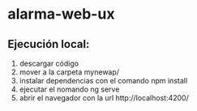 # alarma-web-ux
## Ejecución local: 

1. descargar código 
2. mover a la carpeta mynewap/
3. instalar dependencias con el comando npm install 
4. ejecutar el nomando ng serve 
5. abrir el navegador con la url http://localhost:4200/ 
